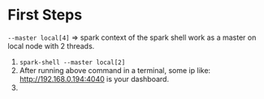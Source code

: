 # First Steps

`--master local[4]` => spark context of the spark shell work as a master on local node with 2 threads.
1. `spark-shell --master local[2]`
2. After running above command in a terminal, some ip like: http://192.168.0.194:4040 is your dashboard. 
3. 
